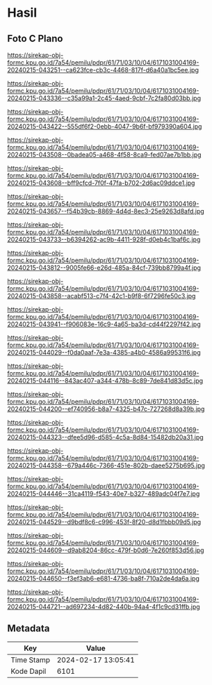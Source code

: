 # Hasil

## Foto C Plano

https://sirekap-obj-formc.kpu.go.id/7a54/pemilu/pdpr/61/71/03/10/04/6171031004169-20240215-043251--ca623fce-cb3c-4468-817f-d6a40a1bc5ee.jpg

https://sirekap-obj-formc.kpu.go.id/7a54/pemilu/pdpr/61/71/03/10/04/6171031004169-20240215-043336--c35a99a1-2c45-4aed-9cbf-7c2fa80d03bb.jpg

https://sirekap-obj-formc.kpu.go.id/7a54/pemilu/pdpr/61/71/03/10/04/6171031004169-20240215-043422--555df6f2-0ebb-4047-9b6f-bf979390a604.jpg

https://sirekap-obj-formc.kpu.go.id/7a54/pemilu/pdpr/61/71/03/10/04/6171031004169-20240215-043508--0badea05-a468-4f58-8ca9-fed07ae7b1bb.jpg

https://sirekap-obj-formc.kpu.go.id/7a54/pemilu/pdpr/61/71/03/10/04/6171031004169-20240215-043608--bff9cfcd-7f0f-47fa-b702-2d6ac09ddce1.jpg

https://sirekap-obj-formc.kpu.go.id/7a54/pemilu/pdpr/61/71/03/10/04/6171031004169-20240215-043657--f54b39cb-8869-4d4d-8ec3-25e9263d8afd.jpg

https://sirekap-obj-formc.kpu.go.id/7a54/pemilu/pdpr/61/71/03/10/04/6171031004169-20240215-043733--b6394262-ac9b-4411-928f-d0eb4c1baf6c.jpg

https://sirekap-obj-formc.kpu.go.id/7a54/pemilu/pdpr/61/71/03/10/04/6171031004169-20240215-043812--9005fe66-e26d-485a-84cf-739bb8799a4f.jpg

https://sirekap-obj-formc.kpu.go.id/7a54/pemilu/pdpr/61/71/03/10/04/6171031004169-20240215-043858--acabf513-c7f4-42c1-b9f8-6f7296fe50c3.jpg

https://sirekap-obj-formc.kpu.go.id/7a54/pemilu/pdpr/61/71/03/10/04/6171031004169-20240215-043941--f906083e-16c9-4a65-ba3d-cd44f2297f42.jpg

https://sirekap-obj-formc.kpu.go.id/7a54/pemilu/pdpr/61/71/03/10/04/6171031004169-20240215-044029--f0da0aaf-7e3a-4385-a4b0-4586a99531f6.jpg

https://sirekap-obj-formc.kpu.go.id/7a54/pemilu/pdpr/61/71/03/10/04/6171031004169-20240215-044116--843ac407-a344-478b-8c89-7de841d83d5c.jpg

https://sirekap-obj-formc.kpu.go.id/7a54/pemilu/pdpr/61/71/03/10/04/6171031004169-20240215-044200--ef740956-b8a7-4325-b47c-727268d8a39b.jpg

https://sirekap-obj-formc.kpu.go.id/7a54/pemilu/pdpr/61/71/03/10/04/6171031004169-20240215-044323--dfee5d96-d585-4c5a-8d84-15482db20a31.jpg

https://sirekap-obj-formc.kpu.go.id/7a54/pemilu/pdpr/61/71/03/10/04/6171031004169-20240215-044358--679a446c-7366-451e-802b-daee5275b695.jpg

https://sirekap-obj-formc.kpu.go.id/7a54/pemilu/pdpr/61/71/03/10/04/6171031004169-20240215-044446--31ca4119-f543-40e7-b327-489adc04f7e7.jpg

https://sirekap-obj-formc.kpu.go.id/7a54/pemilu/pdpr/61/71/03/10/04/6171031004169-20240215-044529--d9bdf8c6-c996-453f-8f20-d8d1fbbb09d5.jpg

https://sirekap-obj-formc.kpu.go.id/7a54/pemilu/pdpr/61/71/03/10/04/6171031004169-20240215-044609--d9ab8204-86cc-479f-b0d6-7e260f853d56.jpg

https://sirekap-obj-formc.kpu.go.id/7a54/pemilu/pdpr/61/71/03/10/04/6171031004169-20240215-044650--f3ef3ab6-e681-4736-ba8f-710a2de4da6a.jpg

https://sirekap-obj-formc.kpu.go.id/7a54/pemilu/pdpr/61/71/03/10/04/6171031004169-20240215-044721--ad697234-4d82-440b-94a4-4f1c9cd31ffb.jpg


## Metadata

| Key        | Value               |
| ---------- | ------------------- |
| Time Stamp | 2024-02-17 13:05:41 |
| Kode Dapil | 6101                |



